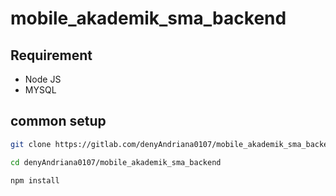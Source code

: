 # mobile_akademik_sma_backend

## Requirement

- Node JS
- MYSQL

## common setup

```bash
git clone https://gitlab.com/denyAndriana0107/mobile_akademik_sma_backend.git
```

```bash
cd denyAndriana0107/mobile_akademik_sma_backend
```

```bash
npm install
```
